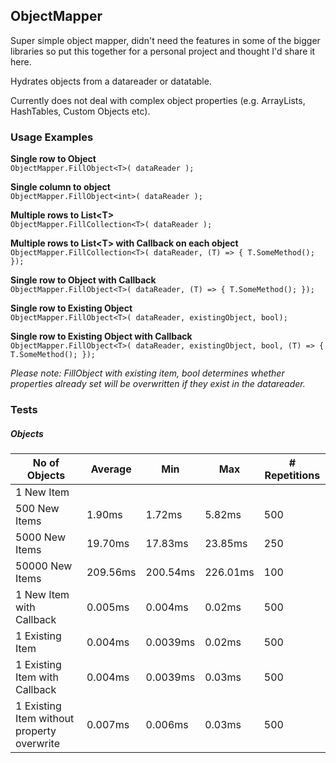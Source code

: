 ## ObjectMapper

Super simple object mapper, didn't need the features in some of the bigger libraries so put this together for a personal project and thought I'd share it here.

Hydrates objects from a datareader or datatable.

Currently does not deal with complex object properties (e.g. ArrayLists, HashTables, Custom Objects etc).



### Usage Examples

**Single row to Object**  
```ObjectMapper.FillObject<T>( dataReader );```  

**Single column to object**  
```ObjectMapper.FillObject<int>( dataReader );```  

**Multiple rows to List\<T\>**  
```ObjectMapper.FillCollection<T>( dataReader );```  

**Multiple rows to List\<T\> with Callback on each object**  
```ObjectMapper.FillCollection<T>( dataReader, (T) => { T.SomeMethod(); });```  

**Single row to Object with Callback**  
```ObjectMapper.FillObject<T>( dataReader, (T) => { T.SomeMethod(); });```

**Single row to Existing Object**  
```ObjectMapper.FillObject<T>( dataReader, existingObject, bool);```

**Single row to Existing Object with Callback**  
```ObjectMapper.FillObject<T>( dataReader, existingObject, bool, (T) => { T.SomeMethod(); });```

*Please note: FillObject with existing item, bool determines whether properties already set will be overwritten if they exist in the datareader.*

### Tests


##### Objects

| No of Objects                              | Average  | Min      | Max      | # Repetitions |
|--------------------------------------------|----------|----------|----------|---------------|
| 1 New Item                                 |          |          |          |               |
| 500 New Items                              | 1.90ms   | 1.72ms   | 5.82ms   | 500           |
| 5000 New Items                             | 19.70ms  | 17.83ms  | 23.85ms  | 250           |
| 50000 New Items                            | 209.56ms | 200.54ms | 226.01ms | 100           |
| 1 New Item with Callback                   | 0.005ms  | 0.004ms  | 0.02ms   | 500           |
| 1 Existing Item                            | 0.004ms  | 0.0039ms | 0.02ms   | 500           |
| 1 Existing Item with Callback              | 0.004ms  | 0.0039ms | 0.03ms   | 500           |
| 1 Existing Item without property overwrite | 0.007ms  | 0.006ms  | 0.03ms   | 500           |
